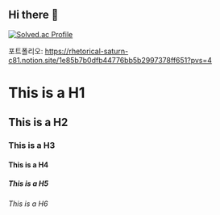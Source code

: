 ## Hi there 👋
[![Solved.ac Profile](http://mazassumnida.wtf/api/v2/generate_badge?boj=skwo27)](https://solved.ac/skwo27/)

포트폴리오: https://rhetorical-saturn-c81.notion.site/1e85b7b0dfb44776bb5b2997378ff651?pvs=4

# This is a H1
## This is a H2
### This is a H3
#### This is a H4
##### This is a H5
###### This is a H6

<!--
**skwo27/skwo27** is a ✨ _special_ ✨ repository because its `README.md` (this file) appears on your GitHub profile.

Here are some ideas to get you started:)

- 🔭 I’m currently working on ...
- 🌱 I’m currently learning ...
- 👯 I’m looking to collaborate on ...
- 🤔 I’m looking for help with ...
- 💬 Ask me about ...
- 📫 How to reach me: ...
- 😄 Pronouns: ...

- ⚡ Fun fact: ...
-->
